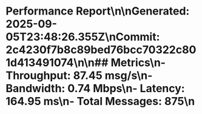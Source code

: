 # Performance Report\n\n**Generated:** 2025-09-05T23:48:26.355Z\n**Commit:** 2c4230f7b8c89bed76bcc70322c801d413491074\n\n## Metrics\n- **Throughput:** 87.45 msg/s\n- **Bandwidth:** 0.74 Mbps\n- **Latency:** 164.95 ms\n- **Total Messages:** 875\n